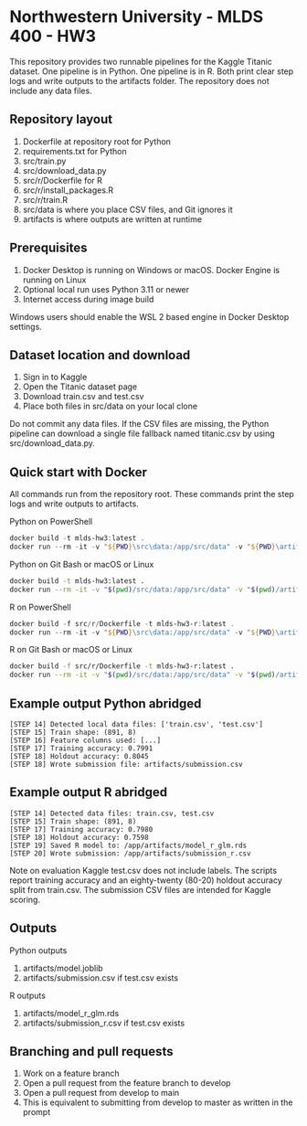 # Northwestern University - MLDS 400 - HW3 

This repository provides two runnable pipelines for the Kaggle Titanic dataset. One pipeline is in Python. One pipeline is in R. Both print clear step logs and write outputs to the artifacts folder. The repository does not include any data files.

## Repository layout

1. Dockerfile at repository root for Python
2. requirements.txt for Python
3. src/train.py
4. src/download_data.py
5. src/r/Dockerfile for R
6. src/r/install_packages.R
7. src/r/train.R
8. src/data is where you place CSV files, and Git ignores it
9. artifacts is where outputs are written at runtime

## Prerequisites

1. Docker Desktop is running on Windows or macOS. Docker Engine is running on Linux
2. Optional local run uses Python 3.11 or newer
3. Internet access during image build

Windows users should enable the WSL 2 based engine in Docker Desktop settings.

## Dataset location and download

1. Sign in to Kaggle
2. Open the Titanic dataset page
3. Download train.csv and test.csv
4. Place both files in src/data on your local clone

Do not commit any data files. If the CSV files are missing, the Python pipeline can download a single file fallback named titanic.csv by using src/download_data.py.

## Quick start with Docker

All commands run from the repository root. These commands print the step logs and write outputs to artifacts.

Python on PowerShell
```powershell
docker build -t mlds-hw3:latest .
docker run --rm -it -v "${PWD}\src\data:/app/src/data" -v "${PWD}\artifacts:/app/artifacts" mlds-hw3:latest
````

Python on Git Bash or macOS or Linux

```bash
docker build -t mlds-hw3:latest .
docker run --rm -it -v "$(pwd)/src/data:/app/src/data" -v "$(pwd)/artifacts:/app/artifacts" mlds-hw3:latest
```

R on PowerShell

```powershell
docker build -f src/r/Dockerfile -t mlds-hw3-r:latest .
docker run --rm -it -v "${PWD}\src\data:/app/src/data" -v "${PWD}\artifacts:/app/artifacts" mlds-hw3-r:latest
```

R on Git Bash or macOS or Linux

```bash
docker build -f src/r/Dockerfile -t mlds-hw3-r:latest .
docker run --rm -it -v "$(pwd)/src/data:/app/src/data" -v "$(pwd)/artifacts:/app/artifacts" mlds-hw3-r:latest
```

## Example output  Python  abridged

```
[STEP 14] Detected local data files: ['train.csv', 'test.csv']
[STEP 15] Train shape: (891, 8)
[STEP 16] Feature columns used: [...]
[STEP 17] Training accuracy: 0.7991
[STEP 18] Holdout accuracy: 0.8045
[STEP 18] Wrote submission file: artifacts/submission.csv
```

## Example output  R  abridged

```
[STEP 14] Detected data files: train.csv, test.csv
[STEP 15] Train shape: (891, 8)
[STEP 17] Training accuracy: 0.7980
[STEP 18] Holdout accuracy: 0.7598
[STEP 19] Saved R model to: /app/artifacts/model_r_glm.rds
[STEP 20] Wrote submission: /app/artifacts/submission_r.csv
```

Note on evaluation
Kaggle test.csv does not include labels. The scripts report training accuracy and an eighty-twenty (80-20) holdout accuracy split from train.csv. The submission CSV files are intended for Kaggle scoring.

## Outputs

Python outputs

1. artifacts/model.joblib
2. artifacts/submission.csv if test.csv exists

R outputs

1. artifacts/model_r_glm.rds
2. artifacts/submission_r.csv if test.csv exists

## Branching and pull requests

1. Work on a feature branch
2. Open a pull request from the feature branch to develop
3. Open a pull request from develop to main
4. This is equivalent to submitting from develop to master as written in the prompt
